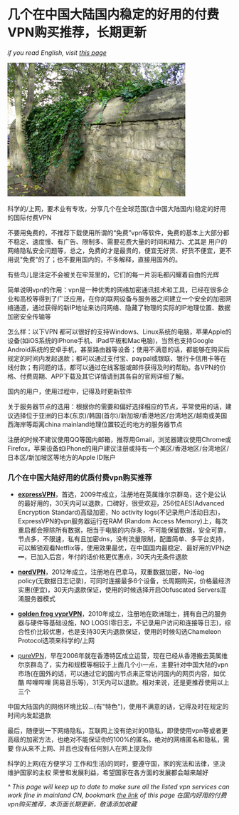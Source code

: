# 几个在中国大陆国内稳定的好用的付费VPN购买推荐，长期更新

*if you read English, visit [this page](https://topvpn.github.io/china)*

![在中国能用的好用的稳定的快速的优质的可靠的国外付费VPN推荐 科学上网 翻墙， top vpn working fine in china mainland，大陸穩定的vpn購買推薦，电脑游戏vpn，好用的游戏加速器推荐，可靠的 安全的 vpn 购买 推荐，"价格" "试用" "比较" "哪个好用" "netflix中国"](https://raw.githubusercontent.com/0dg/abc/master/cn-wall.png "墙")

科学的/上网，要术业有专攻，分享几个在全球范围(含中国大陆国内)稳定的好用的国际付费VPN

不要用免费的，不推荐下载使用所谓的“免费”vpn等软件，免费的基本上大部分都不稳定、速度慢、有广告、限制多、需要花费大量的时间和精力、尤其是 用户的网络隐私安全问题等，总之，免费的才是最贵的，便宜无好货、好货不便宜，更不用说"免费"的了；也不要用国内的，不多解释，直接用国外的。

有些鸟儿是注定不会被关在牢笼里的，它们的每一片羽毛都闪耀着自由的光辉

简单说明vpn的作用：vpn是一种优秀的网络加密通讯技术和工具，已经在很多企业和高校等得到了广泛应用，在你的联网设备与服务器之间建立一个安全的加密网络通道，通过获得的新IP地址来访问网络、隐藏了物理的实际的IP地理位置、数据加密安全传输等

怎么样：以下VPN 都可以很好的支持Windows、Linux系统的电脑，苹果Apple的设备(如iOS系统的iPhone手机、iPad平板和Mac电脑)，当然也支持Google Android系统的安卓手机，甚至路由器等设备；使用不满意的话，都能够在购买后规定的时间内发起退款；都可以通过支付宝、paypal或银联、银行卡信用卡等在线付款；有问题的话，都可以通过在线客服或邮件获得及时的帮助。各VPN的价格、付费周期、APP下载及其它详情请到其各自的官网详细了解。

国内的用户，使用过程中，记得及时更新软件

关于服务器节点的选用：根据你的需要和偏好选择相应的节点，平常使用的话，建议选择位于亚洲的日本(东京)/韩国(首尔)/新加坡/香港地区/台湾地区/越南或美国西海岸等距离china mainland地理位置较近的地方的服务器节点

注册的时候不建议使用QQ等国内邮箱，推荐用Gmail，浏览器建议使用Chrome或Firefox，苹果设备如iPhone的用户建议注册或持有一个美区/香港地区/台湾地区/日本区/新加坡区等地方的Apple ID账户

### 几个在中国大陆好用的优质付费vpn购买推荐

+ [**expressVPN**](https://www.xvbelink.com/?a_fid=clover)，首选，2009年成立，注册地在英属维尔京群岛，这个是公认的最好用的，30天内可以退款，口碑好，很受欢迎，256位AES(Advanced Encryption Standard)高级加密，No activity logs(不记录用户活动日志)，ExpressVPN的vpn服务器运行在RAM (Random Access Memory)上，每次重启都会擦除所有数据，相当于电脑的内存条，不可能保留数据，安全可靠，节点多，不限速，私有且加密dns，没有流量限制，配置简单、多平台支持，可以解锁观看Netflix等，使用效果最优，在中国国内最稳定、最好用的VPN~~之一~~，已加入后宫，年付的话价格更优惠点，30天内无条件退款

+ [**nordVPN**](https://go.nordvpn.net/aff_c?offer_id=15&aff_id=13110)，2012年成立，注册地在巴拿马，双重数据加密，No-log policy(无数据日志记录)，可同时连接最多6个设备，长周期购买，价格最经济实惠(便宜)，30天内退款保证，使用的时候选择开启Obfuscated Servers混淆服务器模式

+ [**golden frog vyprVPN**](http://powerhouse.go2cloud.org/aff_c?offer_id=174&aff_id=3008)，2010年成立，注册地在欧洲瑞士，拥有自己的服务器与硬件等基础设施，NO LOGS(零日志，不记录用户访问和连接等日志)，综合性价比较优惠，也是支持30天内退款保证，使用的时候勾选Chameleon Protocol选项来科学的/上网

+ [pureVPN](https://billing.purevpn.com/aff.php?aff=35614)，早在2006年就在香港特区成立运营，现在已经从香港搬去英属维尔京群岛了，实力和规模等相较于上面几个小一点，主要针对中国大陆的vpn市场(在国外的话，可以通过它的国内节点来正常访问国内的网页内容，如优酷 哔哩哔哩 网易音乐等)，31天内可以退款。相对来说，还是更推荐使用以上三个

中国大陆国内的网络环境比较…(有"特色")，使用不满意的话，记得及时在规定的时间内发起退款

最后，随便说一下网络隐私，互联网上没有绝对的0隐私，即使使用vpn等或者更高级的加密方法，也绝对不能保证你的100%的匿名。绝对的网络匿名和隐私，需要 你从来不上网、并且也没有任何别人在网上提及你

科学的上网(在方便学习 工作和生活)的同时，要遵守国，家的宪法和法律，坚决维护国家的主权 荣誉和发展利益，希望国家在各方面的发展都会越来越好

*^ This page will keep up to date to make sure all the listed vpn services can work fine in mainland CN, bookmark [the link](https://topvpn.github.io) of this page 在国内好用的付费vpn购买推荐，本页面长期更新，敬请添加收藏*
